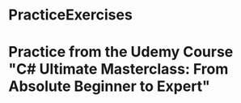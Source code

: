 # PracticeExercises
# Practice from the Udemy Course "C# Ultimate Masterclass: From Absolute Beginner to Expert"
